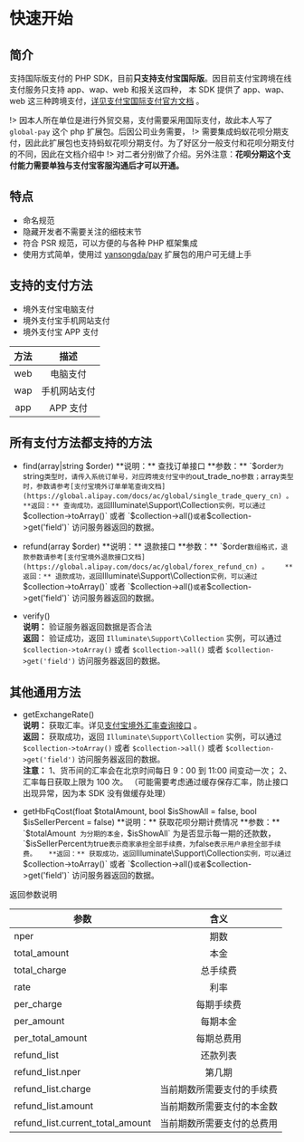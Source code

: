# 快速开始

## 简介

支持国际版支付的 PHP SDK，目前**只支持支付宝国际版**。因目前支付宝跨境在线支付服务只支持 app、wap、web 和报关这四种，
本 SDK 提供了 app、wap、web 这三种跨境支付，[详见支付宝国际支付官方文档](https://global.alipay.com/docs/ac/legacy/legacydoc) 。

!> 因本人所在单位是进行外贸交易，支付需要采用国际支付，故此本人写了 `global-pay` 这个 php 扩展包。后因公司业务需要，
!> 需要集成蚂蚁花呗分期支付，因此此扩展包也支持蚂蚁花呗分期支付。为了好区分一般支付和花呗分期支付的不同，因此在文档介绍中
!> 对二者分别做了介绍。另外注意：**花呗分期这个支付能力需要单独与支付宝客服沟通后才可以开通。**

## 特点

- 命名规范
- 隐藏开发者不需要关注的细枝末节
- 符合 PSR 规范，可以方便的与各种 PHP 框架集成
- 使用方式简单，使用过 [yansongda/pay](https://github.com/yansongda/pay) 扩展包的用户可无缝上手

## 支持的支付方法

- 境外支付宝电脑支付
- 境外支付宝手机网站支付
- 境外支付宝 APP 支付

方法 | 描述
:---: | :---:
web | 电脑支付
wap | 手机网站支付
app | APP 支付

## 所有支付方法都支持的方法

- find(array|string $order)  
  **说明：** 查找订单接口  
  **参数：** `$order` 为 `string` 类型时，请传入系统订单号，对应跨境支付宝中的 `out_trade_no` 参数； `array` 类型时，参数请参考[支付宝境外订单单笔查询文档](https://global.alipay.com/docs/ac/global/single_trade_query_cn) 。    
  **返回：** 查询成功，返回 `Illuminate\Support\Collection` 实例，可以通过 `$collection->toArray()` 或者 `$collection->all()` 或者 `$collection->get('field')` 访问服务器返回的数据。

- refund(array $order)   
  **说明：** 退款接口  
  **参数：**  `$order` 数组格式，退款参数请参考[支付宝境外退款接口文档](https://global.alipay.com/docs/ac/global/forex_refund_cn) 。   
  **返回：** 退款成功，返回 `Illuminate\Support\Collection` 实例，可以通过 `$collection->toArray()` 或者 `$collection->all()` 或者 `$collection->get('field')` 访问服务器返回的数据。

- verify()  
  **说明：** 验证服务器返回数据是否合法  
  **返回：** 验证成功，返回 `Illuminate\Support\Collection` 实例，可以通过 `$collection->toArray()` 或者 `$collection->all()` 或者 `$collection->get('field')` 访问服务器返回的数据。
  

## 其他通用方法

- getExchangeRate()  
  **说明：** 获取汇率。详见[支付宝境外汇率查询接口](https://global.alipay.com/docs/ac/global/forex_rate_file_cn) 。  
  **返回：** 获取成功，返回 `Illuminate\Support\Collection` 实例，可以通过 `$collection->toArray()` 或者 `$collection->all()` 或者 `$collection->get('field')` 访问服务器返回的数据。  
  **注意：** 1、货币间的汇率会在北京时间每日 9：00 到 11:00 间变动一次；  2、汇率每日获取上限为 100 次。 （可能需要考虑通过缓存保存汇率，防止接口出现异常，因为本 SDK 没有做缓存处理）

- getHbFqCost(float $totalAmount, bool $isShowAll = false, bool $isSellerPercent = false)  
  **说明：** 获取花呗分期计费情况  
  **参数：** `$totalAmount` 为分期的本金，`$isShowAll` 为是否显示每一期的还款数，`$isSellerPercent` 为 `true` 表示商家承担全部手续费，为 `false` 表示用户承担全部手续费。  
  **返回：** 获取成功，返回 `Illuminate\Support\Collection` 实例，可以通过 `$collection->toArray()` 或者 `$collection->all()` 或者 `$collection->get('field')` 访问服务器返回的数据。

返回参数说明

参数 | 含义
--- | :---:
nper | 期数
total_amount | 本金
total_charge | 总手续费
rate | 利率
per_charge | 每期手续费
per_amount | 每期本金
per_total_amount | 每期总费用
refund_list | 还款列表
refund_list.nper | 第几期
refund_list.charge | 当前期数所需要支付的手续费
refund_list.amount | 当前期数所需要支付的本金数
refund_list.current_total_amount | 当前期数所需要支付的总费用
